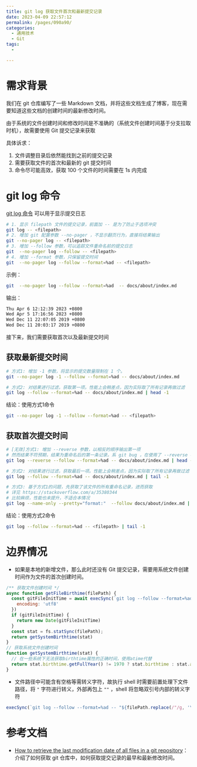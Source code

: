 ```yaml
---
title: git log 获取文件首次和最新提交记录
date: 2023-04-09 22:57:12
permalink: /pages/090a90/
categories:
  - 通用技术
  - Git
tags:
  - 

---
```

# 需求背景

我们在 git 仓库编写了一些 Markdown 文档，并将这些文档生成了博客，现在需要知道这些文档的创建时间的最新修改时间。

由于系统的文件创建时间和修改时间是不准确的（系统文件创建时间基于分支拉取时机），故需要使用 Git 提交记录来获取

具体诉求：
1. 文件调整目录后依然能找到之前的提交记录
2. 需要获取文件的首次和最新的 git 提交时间
3. 命令尽可能高效，获取 100 个文件的时间需要在 1s 内完成

<!-- more -->
# git log 命令

[git log 命令](https://git-scm.com/docs/git-log/zh_HANS-CN) 可以用于显示提交日志

```sh
# 1. 显示 filepath 文件的提交记录，前面加 -- 是为了防止于选项冲突
git log -- <filepath>
# 2. 增加 git 配置参数 --no-pager ，不显示翻页行为，直接将结果输出
git --no-pager log -- <filepath>
# 3. 增加 --follow 参数，可以追踪文件重命名前的提交日志
git  --no-pager log --follow -- <filepath>
# 4. 增加 --format 参数，只保留提交时间
git  --no-pager log --follow --format=%ad -- <filepath>
```

示例：
```sh
git  --no-pager log --follow --format=%ad  -- docs/about/index.md
```
输出：
```sh
Thu Apr 6 12:12:39 2023 +0800
Wed Apr 5 17:16:56 2023 +0800
Wed Dec 11 22:07:05 2019 +0800
Wed Dec 11 20:03:17 2019 +0800
```

接下来，我们需要获取首次以及最新提交时间

## 获取最新提交时间

```sh
# 方式1: 增加 -1 参数，将显示的提交数量限制在 1 个。
git --no-pager log -1 --follow --format=%ad -- docs/about/index.md

# 方式2: 对结果进行过滤，获取第一项。性能上会稍差点，因为实际取了所有记录再做过滤
git log --follow --format=%ad -- docs/about/index.md | head -1
```

结论：使用方式1命令
```sh
git --no-pager log -1 --follow --format=%ad -- <filepath>
```

## 获取首次提交时间

```sh
# [无效]方式1: 增加 --reverse 参数，以相反的顺序输出第一项
# 然而结果不符预期，结果为重命名后的第一条记录。系 git bug ，在使用了 --reverse 参数后，--follow 参数将失效，详见：https://www.spinics.net/lists/git/msg212266.html
git log --reverse --follow --format=%ad -- docs/about/index.md | head -1

# 方式2: 对结果进行过滤，获取最后一项。性能上会稍差点，因为实际取了所有记录再做过滤
git log --follow --format=%ad -- docs/about/index.md | tail -1

# 方式3: 基于方式1的问题，先获取了该文件的所有重命名记录，进而获取
# 详见 https://stackoverflow.com/a/35380344
# 比较麻烦，性能也未提升，不适合本情况
git log --name-only --pretty="format:"  --follow docs/about/index.md | sort -u | xargs git log --reverse --format=%ad -- | head -1
```

结论：使用方式2命令
```sh
git log --follow --format=%ad -- <filepath> | tail -1
```

# 边界情况
- 如果是本地的新增文件，那么此时还没有 Git 提交记录，需要用系统文件创建时间作为文件的首次创建时间。
```js
/** 获取文件创建时间 */
async function getFileBirthime(filePath) {
  const gitFileInitTime = await execSync(`git log --follow --format=%ad -- ${filePath} | tail -1`, {
    encoding: 'utf8'
  })
  if (gitFileInitTime) {
    return new Date(gitFileInitTime)
  }
  const stat = fs.statSync(filePath);
  return getSystemBirthtime(stat)
}
// 获取系统文件创建时间
function getSystemBirthtime(stat) {
  // 在一些系统下无法获取birthtime属性的正确时间，使用atime代替
  return stat.birthtime.getFullYear() != 1970 ? stat.birthtime : stat.atime
}
```
- 文件路径中可能含有空格等需转义字符，故执行 shell 时需要前置处理下文件路径，将 `"` 字符进行转义，外部再包上 `""` ，shell 将忽略双引号内部的转义字符
```js
execSync(`git log --follow --format=%ad -- "${filePath.replace(/"/g, '\\"')}" | tail -1`)
```
# 参考文档
- [How to retrieve the last modification date of all files in a git repository](https://serverfault.com/questions/401437/how-to-retrieve-the-last-modification-date-of-all-files-in-a-git-repository/401450#401450)：介绍了如何获取 git 仓库中，如何获取提交记录的最早和最新修改时间。